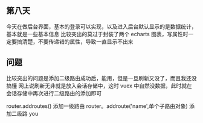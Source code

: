 ## 第八天

今天在做后台界面，基本的登录可以实现，以及进入后台默认显示的是数据统计，基本就是一些基本信息
比较突出的莫过于封装了两个 echarts 图表，写属性时一定要搞清楚，不要传递错的属性，导致一直显示不出来

## 问题

比较突出的问题是添加二级路由成功后，能用，但是一旦刷新又没了，而且我还没搞懂
网上说刷新无非就是放入会话存储中，这时 vuex 中自然没数据，此时就在会话存储中再次进行二级路由的添加即可

router.addroutes() 添加一级路由
router。addroute('name',单个子路由对象) 添加二级路 you
